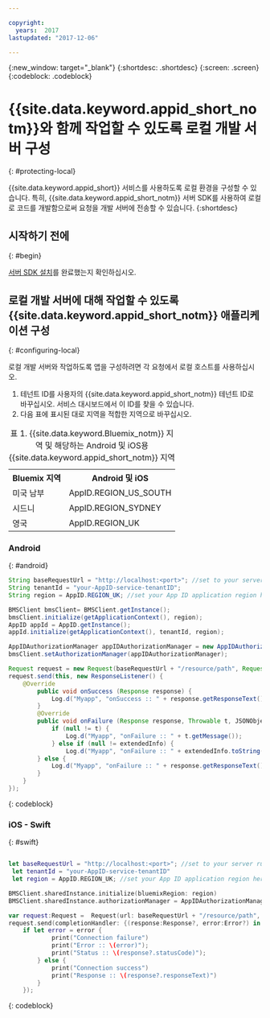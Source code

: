```yaml
---

copyright:
  years:  2017
lastupdated: "2017-12-06"

---
```

{:new_window: target="_blank"}
{:shortdesc: .shortdesc}
{:screen: .screen}
{:codeblock: .codeblock}



#  {{site.data.keyword.appid_short_notm}}와 함께 작업할 수 있도록 로컬 개발 서버 구성
{: #protecting-local}

{{site.data.keyword.appid_short}} 서비스를 사용하도록 로컬 환경을 구성할 수 있습니다. 특히, {{site.data.keyword.appid_short_notm}} 서버 SDK를 사용하여 로컬로 코드를 개발함으로써 요청을 개발 서버에 전송할 수 있습니다.
{:shortdesc}


## 시작하기 전에
{: #begin}

[서버 SDK 설치](/docs/services/appid/install.html#nodejs-setup)를 완료했는지 확인하십시오. 


## 로컬 개발 서버에 대해 작업할 수 있도록 {{site.data.keyword.appid_short_notm}} 애플리케이션 구성
{: #configuring-local}

로컬 개발 서버와 작업하도록 앱을 구성하려면 각 요청에서 로컬 호스트를 사용하십시오.

1. 테넌트 ID를 사용자의 {{site.data.keyword.appid_short_notm}} 테넌트 ID로 바꾸십시오. 서비스 대시보드에서 이 ID를 찾을 수 있습니다.
2. 다음 표에 표시된 대로 지역을 적합한 지역으로 바꾸십시오. 

<table> <caption> 표 1. {{site.data.keyword.Bluemix_notm}} 지역 및 해당하는 Android 및 iOS용 {{site.data.keyword.appid_short_notm}} 지역</caption>
<tr>
  <th> Bluemix 지역 </th>
  <th> Android 및 iOS </th>
</tr>
<tr>
  <td> 미국 남부</td>
  <td> AppID.REGION_US_SOUTH </td>
</tr>
<tr>
  <td> 시드니</td>
  <td> AppID.REGION_SYDNEY </td>
</tr>
<tr>
  <td> 영국</td>
  <td> AppID.REGION_UK </td>
</tr>
</table>



### Android
{: #android}
```java
String baseRequestUrl = "http://localhost:<port>"; //set to your server running port
String tenantId = "your-AppID-service-tenantID";
String region = AppID.REGION_UK; //set your App ID application region here. Currently possible values are AppID.REGION_US_SOUTH, AppID.REGION_SYDNEY, or AppID.REGION_UK.

BMSClient bmsClient= BMSClient.getInstance();
bmsClient.initialize(getApplicationContext(), region);
AppID appId = AppID.getInstance();
appId.initialize(getApplicationContext(), tenantId, region);

AppIDAuthorizationManager appIDAuthorizationManager = new AppIDAuthorizationManager(appId);
bmsClient.setAuthorizationManager(appIDAuthorizationManager);

Request request = new Request(baseRequestUrl + "/resource/path", Request.GET);
request.send(this, new ResponseListener() {
    @Override
		public void onSuccess (Response response) {
			Log.d("Myapp", "onSuccess :: " + response.getResponseText());
		}
		@Override
		public void onFailure (Response response, Throwable t, JSONObject extendedInfo) {
			if (null != t) {
				Log.d("Myapp", "onFailure :: " + t.getMessage());
			} else if (null != extendedInfo) {
				Log.d("Myapp", "onFailure :: " + extendedInfo.toString());
		} else {
			Log.d("Myapp", "onFailure :: " + response.getResponseText());
		}
	}
});
```
{: codeblock}

### iOS - Swift
{: #swift}
```swift

let baseRequestUrl = "http://localhost:<port>"; //set to your server running port
 let tenantId = "your-AppID-service-tenantID"
 let region = AppID.REGION_UK; //set your App ID application region here. Currently possible values are AppID.REGION_US_SOUTH, AppID.REGION_SYDNEY, or AppID.REGION_UK.

BMSClient.sharedInstance.initialize(bluemixRegion: region)
BMSClient.sharedInstance.authorizationManager = AppIDAuthorizationManager(appid:AppID.sharedInstance)

var request:Request =  Request(url: baseRequestUrl + "/resource/path", method: HttpMethod.GET)
request.send(completionHandler: {(response:Response?, error:Error?) in
    if let error = error {
            print("Connection failure")
            print("Error :: \(error)");
            print("Status :: \(response?.statusCode)");
        } else {
            print("Connection success")
            print("Response :: \(response?.responseText)")
        }
    });
```
{: codeblock}

